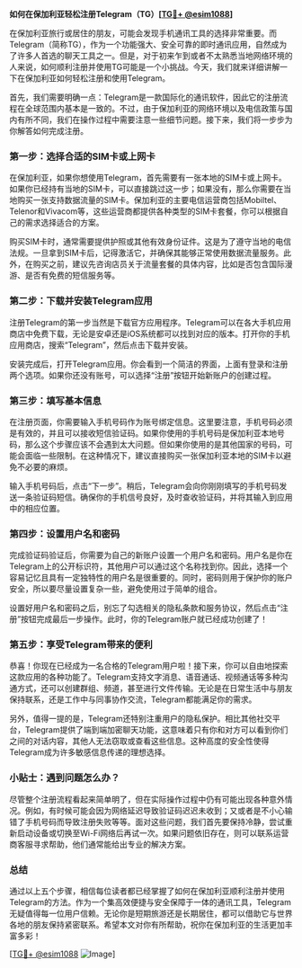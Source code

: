 **如何在保加利亚轻松注册Telegram（TG）[[TG💪+ @esim1088](https://t.me/s/esim1088)]**

在保加利亚旅行或居住的朋友，可能会发现手机通讯工具的选择非常重要。而Telegram（简称TG），作为一个功能强大、安全可靠的即时通讯应用，自然成为了许多人首选的聊天工具之一。但是，对于初来乍到或者不太熟悉当地网络环境的人来说，如何顺利注册并使用TG可能是一个小挑战。今天，我们就来详细讲解一下在保加利亚如何轻松注册和使用Telegram。

首先，我们需要明确一点：Telegram是一款国际化的通讯软件，因此它的注册流程在全球范围内基本是一致的。不过，由于保加利亚的网络环境以及电信政策与国内有所不同，我们在操作过程中需要注意一些细节问题。接下来，我们将一步步为你解答如何完成注册。

### 第一步：选择合适的SIM卡或上网卡

在保加利亚，如果你想使用Telegram，首先需要有一张本地的SIM卡或上网卡。如果你已经持有当地的SIM卡，可以直接跳过这一步；如果没有，那么你需要在当地购买一张支持数据流量的SIM卡。保加利亚的主要电信运营商包括Mobiltel、Telenor和Vivacom等，这些运营商都提供各种类型的SIM卡套餐，你可以根据自己的需求选择适合的方案。

购买SIM卡时，通常需要提供护照或其他有效身份证件。这是为了遵守当地的电信法规。一旦拿到SIM卡后，记得激活它，并确保其能够正常使用数据流量服务。此外，在购买之前，建议先咨询店员关于流量套餐的具体内容，比如是否包含国际漫游、是否有免费的短信服务等。

### 第二步：下载并安装Telegram应用

注册Telegram的第一步当然是下载官方应用程序。Telegram可以在各大手机应用商店中免费下载，无论是安卓还是iOS系统都可以找到对应的版本。打开你的手机应用商店，搜索“Telegram”，然后点击下载并安装。

安装完成后，打开Telegram应用。你会看到一个简洁的界面，上面有登录和注册两个选项。如果你还没有账号，可以选择“注册”按钮开始新账户的创建过程。

### 第三步：填写基本信息

在注册页面，你需要输入手机号码作为账号绑定信息。这里要注意，手机号码必须是有效的，并且可以接收短信验证码。如果你使用的手机号码是保加利亚本地号码，那么这个步骤应该不会遇到太大问题。但如果你使用的是其他国家的号码，可能会面临一些限制。在这种情况下，建议直接购买一张保加利亚本地的SIM卡以避免不必要的麻烦。

输入手机号码后，点击“下一步”。稍后，Telegram会向你刚刚填写的手机号码发送一条验证码短信。确保你的手机信号良好，及时查收验证码，并将其输入到应用中的相应位置。

### 第四步：设置用户名和密码

完成验证码验证后，你需要为自己的新账户设置一个用户名和密码。用户名是你在Telegram上的公开标识符，其他用户可以通过这个名称找到你。因此，选择一个容易记忆且具有一定独特性的用户名是很重要的。同时，密码则用于保护你的账户安全，所以要尽量设置复杂一些，避免使用过于简单的组合。

设置好用户名和密码之后，别忘了勾选相关的隐私条款和服务协议，然后点击“注册”按钮完成最后一步操作。此时，你的Telegram账户就已经成功创建了！

### 第五步：享受Telegram带来的便利

恭喜！你现在已经成为一名合格的Telegram用户啦！接下来，你可以自由地探索这款应用的各种功能了。Telegram支持文字消息、语音通话、视频通话等多种沟通方式，还可以创建群组、频道，甚至进行文件传输。无论是在日常生活中与朋友保持联系，还是工作中与同事协作交流，Telegram都能满足你的需求。

另外，值得一提的是，Telegram还特别注重用户的隐私保护。相比其他社交平台，Telegram提供了端到端加密聊天功能，这意味着只有你和对方可以看到你们之间的对话内容，其他人无法窃取或查看这些信息。这种高度的安全性使得Telegram成为许多敏感信息传递的理想选择。

### 小贴士：遇到问题怎么办？

尽管整个注册流程看起来简单明了，但在实际操作过程中仍有可能出现各种意外情况。例如，有时候可能会因为网络延迟导致验证码迟迟未收到；又或者是不小心输错了手机号码而导致注册失败等等。面对这些问题，我们首先要保持冷静，尝试重新启动设备或切换至Wi-Fi网络后再试一次。如果问题依旧存在，则可以联系运营商客服寻求帮助，他们通常能给出专业的解决方案。

### 总结

通过以上五个步骤，相信每位读者都已经掌握了如何在保加利亚顺利注册并使用Telegram的方法。作为一个集高效便捷与安全保障于一体的通讯工具，Telegram无疑值得每一位用户信赖。无论你是短期旅游还是长期居住，都可以借助它与世界各地的朋友保持紧密联系。希望本文对你有所帮助，祝你在保加利亚的生活更加丰富多彩！

[[TG💪+ @esim1088](https://t.me/s/esim1088) ![Image](https://i.postimg.cc/4NQfJmqS/Snipaste-2025-05-13-00-14-12.png)]